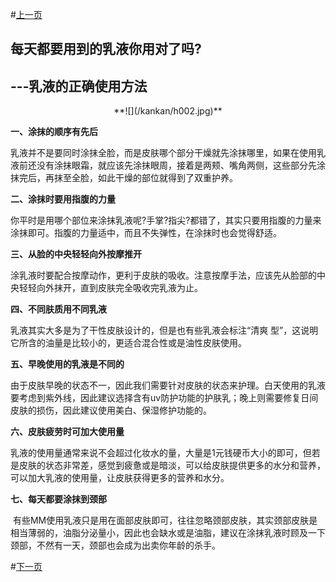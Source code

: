 #[上一页](/kankan/get/h001.md)
## 每天都要用到的乳液你用对了吗?

##  ---乳液的正确使用方法
<center>**![](/kankan/h002.jpg)**</center>

**一、涂抹的顺序有先后**

乳液并不是要同时涂抹全脸，而是皮肤哪个部分干燥就先涂抹哪里，如果在使用乳液前还没有涂抹眼霜，就应该先涂抹眼周，接着是两颊、嘴角两侧，这些部分先涂抹完后，再抹至全脸，如此干燥的部位就得到了双重护养。 

**二、涂抹时要用指腹的力量**

你平时是用哪个部位来涂抹乳液呢?手掌?指尖?都错了，其实只要用指腹的力量来涂抹即可。指腹的力量适中，而且不失弹性，在涂抹时也会觉得舒适。 

**三、从脸的中央轻轻向外按摩推开**

涂乳液时要配合按摩动作，更利于皮肤的吸收。注意按摩手法，应该先从脸部的中央轻轻向外抹开，直到皮肤完全吸收完乳液为止。 

**四、不同肤质用不同乳液** 

乳液其实大多是为了干性皮肤设计的，但是也有些乳液会标注“清爽 型”，这说明它所含的油量是比较小的，更适合混合性或是油性皮肤使用。 

**五、早晚使用的乳液是不同的** 

由于皮肤早晚的状态不一，因此我们需要针对皮肤的状态来护理。白天使用的乳液要考虑到紫外线，因此建议选择含有uv防护功能的护肤乳；晚上则需要修复日间皮肤的损伤，因此建议使用美白、保湿修护功能的。 

**六、皮肤疲劳时可加大使用量** 

乳液的使用量通常来说不会超过化妆水的量，大量是1元钱硬币大小的即可，但若是皮肤的状态非常差，感觉到疲惫或是暗淡，可以给皮肤提供更多的水分和营养，可以加大乳液的使用量，让皮肤获得更多的营养和水分。 

**七、每天都要涂抹到颈部** 

 有些MM使用乳液只是用在面部皮肤即可，往往忽略颈部皮肤，其实颈部皮肤是相当薄弱的，油脂分泌量小，因此也会缺水或是油脂，建议在涂抹乳液时顾及一下颈部，不然有一天，颈部也会成为出卖你年龄的杀手。

#[下一页](/kankan/get/h003.md)
